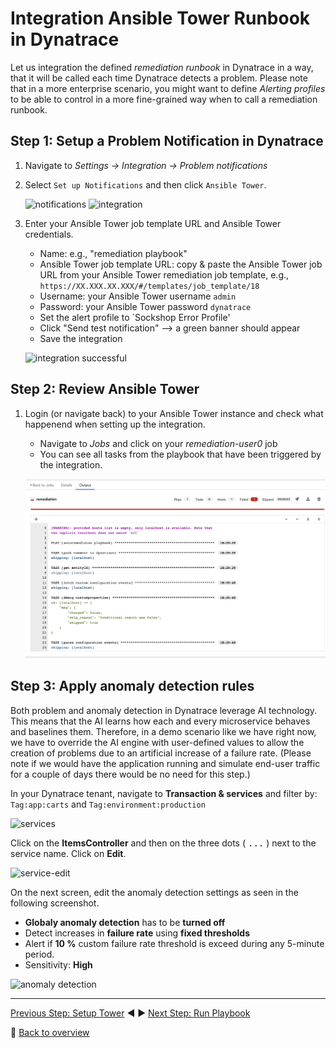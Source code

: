 # Integration Ansible Tower Runbook in Dynatrace

Let us integration the defined _remediation runbook_ in Dynatrace in a way, that it will be called each time Dynatrace detects a problem. Please note that in a more enterprise scenario, you might want to define _Alerting profiles_ to be able to control in a more fine-grained way when to call a remediation runbook.

## Step 1: Setup a Problem Notification in Dynatrace

1. Navigate to _Settings -> Integration -> Problem notifications_
1. Select `Set up Notifications` and then click `Ansible Tower`.

    ![notifications](../assets/setup-notifications.png)
    ![integration](../assets/ansible-integration.png)


1. Enter your Ansible Tower job template URL and Ansible Tower credentials.
    - Name: e.g., "remediation playbook"
    - Ansible Tower job template URL: copy & paste the Ansible Tower job URL from your Ansible Tower remediation job template, e.g., `https://XX.XXX.XX.XXX/#/templates/job_template/18`
    - Username: your Ansible Tower username `admin`
    - Password: your Ansible Tower password `dynatrace`
    - Set the alert profile to `Sockshop Error Profile'
    - Click "Send test notification" --> a green banner should appear
    - Save the integration

    ![integration successful](../assets/ansible-integration-successful.png)

## Step 2: Review Ansible Tower
1. Login (or navigate back) to your Ansible Tower instance and check what happenend when setting up the integration.
    - Navigate to _Jobs_ and click on your _remediation-user0_ job
    - You can see all tasks from the playbook that have been triggered by the integration.

    ![integration run](../assets/ansible-integration-test.png)

## Step 3: Apply anomaly detection rules

Both problem and anomaly detection in Dynatrace leverage AI technology. This means that the AI learns how each and every microservice behaves and baselines them. Therefore, in a demo scenario like we have right now, we have to override the AI engine with user-defined values to allow the creation of problems due to an artificial increase of a failure rate. (Please note if we would have the application running and simulate end-user traffic for a couple of days there would be no need for this step.)

In your Dynatrace tenant, navigate to **Transaction & services** and filter by: `Tag:app:carts` and `Tag:environment:production` 

![services](../assets/dynatrace-services.png)

Click on the **ItemsController** and then on the three dots ( <kbd>...</kbd> ) next to the service name. Click on **Edit**. 


![service-edit](../assets/dynatrace-service-edit.png)

On the next screen, edit the anomaly detection settings as seen in the following screenshot.
- **Globaly anomaly detection** has to be **turned off**
- Detect increases in **failure rate** using **fixed thresholds**
- Alert if **10 %** custom failure rate threshold is exceed during any 5-minute period.
- Sensitivity: **High**

![anomaly detection](../assets/anomaly-detection.png)

---

[Previous Step: Setup Tower](../02_Setup_Tower) :arrow_backward: :arrow_forward: [Next Step: Run Playbook](../04_Run_Playbook)

:arrow_up_small: [Back to overview](../)
